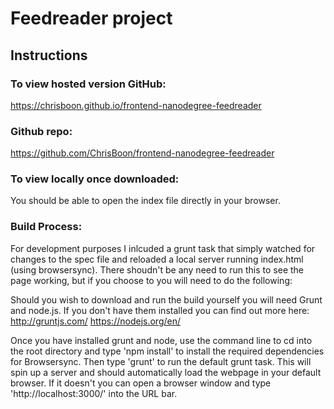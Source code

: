 # Feedreader project

## Instructions

### To view hosted version GitHub:

https://chrisboon.github.io/frontend-nanodegree-feedreader

### Github repo:

https://github.com/ChrisBoon/frontend-nanodegree-feedreader

### To view locally once downloaded:

You should be able to open the index file directly in your browser.

### Build Process:

For development purposes I inlcuded a grunt task that simply watched for changes to the spec file and reloaded a local server running index.html (using browsersync).
There shoudn't be any need to run this to see the page working, but if you choose to you will need to do the following:

Should you wish to download and run the build yourself you will need Grunt and node.js. If you don't have them installed you can find out more here: http://gruntjs.com/ https://nodejs.org/en/

Once you have installed grunt and node, use the command line to cd into the root directory and type 'npm install' to install the required dependencies for Browsersync. Then type 'grunt' to run the default grunt task. This will spin up a server and should automatically load the webpage in your default browser. If it doesn't you can open a browser window and type 'http://localhost:3000/' into the URL bar.